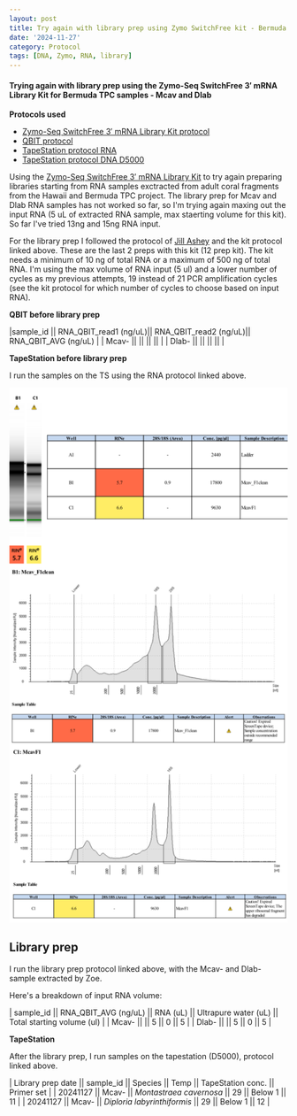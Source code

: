 ```yaml
---
layout: post
title: Try again with library prep using Zymo SwitchFree kit - Bermuda TPC samples - 112724
date: '2024-11-27'
category: Protocol
tags: [DNA, Zymo, RNA, library]
---
```


#### Trying again with library prep using the Zymo-Seq SwitchFree 3′ mRNA Library Kit for Bermuda TPC samples - Mcav and Dlab 

**Protocols used**
- [Zymo-Seq SwitchFree 3′ mRNA Library Kit protocol](https://github.com/FScucchia-LabNotebooks/FScucchia_Putnam_Lab_Notebook/blob/master/protocols/_r3008_r3009__zymo_seq_switchfree_3_mrna_library_kit.pdf)
- [QBIT protocol](https://github.com/meschedl/MESPutnam_Open_Lab_Notebook/blob/master/_posts/2019-03-08-Qubit-Protocol.md)
- [TapeStation protocol RNA](https://github.com/meschedl/MESPutnam_Open_Lab_Notebook/blob/master/_posts/2019-03-07-RNA-TapeStation-Protocol.md)
- [TapeStation protocol DNA D5000](https://github.com/meschedl/MESPutnam_Open_Lab_Notebook/blob/master/_posts/2019-07-30-DNA-Tapestation.md)


Using the [Zymo-Seq SwitchFree 3′ mRNA Library Kit](https://www.zymoresearch.com/products/zymo-seq-switchfree-3-mrna-library-kit) to try again preparing libraries starting from RNA samples exctracted from adult coral fragments from the Hawaii and Bermuda TPC project. The library prep for Mcav and Dlab RNA samples has not worked so far, so I'm trying again maxing out the input RNA (5 uL of extracted RNA sample, max staerting volume for this kit). So far I've tried 13ng and 15ng RNA input.

For the library prep I followed the protocol of [Jill Ashey](https://github.com/JillAshey/JillAshey_Putnam_Lab_Notebook/blob/master/_posts/2024-03-29-Zymo-SwitchFree.md) and the kit protocol linked above. These are the last 2 preps with this kit (12 prep kit).
The kit needs a minimum of 10 ng of total RNA or a maximum of 500 ng of total RNA. I'm using the max volume of RNA input (5 ul) and a lower number of cycles as my previous attempts, 19 instead of 21 PCR amplification cycles (see the kit protocol for which number of cycles to choose based on input RNA).

**QBIT before library prep**

|sample_id   || RNA_QBIT_read1 (ng/uL)|| RNA_QBIT_read2 (ng/uL)|| RNA_QBIT_AVG (ng/uL) |
| Mcav-       ||      ||           ||                   ||                 |
| Dlab-       ||      ||           ||                    ||                 |

**TapeStation before library prep**

I run the samples on the TS using the RNA protocol linked above. 

![LibraryPrepZymo4.png](https://github.com/FScucchia-LabNotebooks/FScucchia_Putnam_Lab_Notebook/blob/master/images/LibraryPrepZymo4.png?raw=true)


## Library prep
I run the library prep protocol linked above, with the Mcav- and Dlab- sample extracted by Zoe.

Here's a breakdown of input RNA volume:

| sample_id || RNA_QBIT_AVG (ng/uL) || RNA (uL) || Ultrapure water (uL) || Total starting volume (ul) |
| Mcav-       ||      ||    5       ||        0           ||        5         |
| Dlab-       ||      ||    5       ||        0            ||       5          |



**TapeStation**

After the library prep, I run samples on the tapestation (D5000), protocol linked above.

| Library prep date  || sample_id  ||     Species            || Temp   ||    TapeStation conc.     ||   Primer set  |
| 20241127  ||  Mcav-    || *Montastraea cavernosa*          || 29       ||    Below 1          ||  11  |
| 20241127  ||  Mcav-   || *Diploria labyrinthiformis*       || 29     ||   Below 1         ||  12  |

